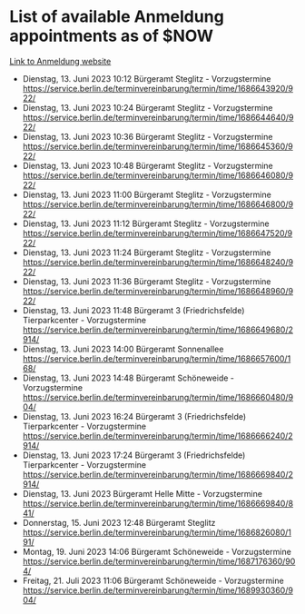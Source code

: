 # List of available Anmeldung appointments as of $NOW
[Link to Anmeldung website](https://service.berlin.de/terminvereinbarung/termin/tag.php?termin=1&anliegen[]=120686&dienstleisterlist=122210,122217,327316,122219,327312,122227,327314,122231,327346,122243,327348,122254,122252,329742,122260,329745,122262,329748,122271,327278,122273,327274,122277,327276,330436,122280,327294,122282,327290,122284,327292,122291,327270,122285,327266,122286,327264,122296,327268,150230,329760,122297,327286,122294,327284,122312,329763,122314,329775,122304,327330,122311,327334,122309,327332,317869,122281,327352,122279,329772,122283,122276,327324,122274,327326,122267,329766,122246,327318,122251,327320,122257,327322,122208,327298,122226,327300&herkunft=http%3A%2F%2Fservice.berlin.de%2Fdienstleistung%2F120686%2F)
- Dienstag, 13. Juni 2023 10:12 Bürgeramt Steglitz - Vorzugstermine https://service.berlin.de/terminvereinbarung/termin/time/1686643920/922/
- Dienstag, 13. Juni 2023 10:24 Bürgeramt Steglitz - Vorzugstermine https://service.berlin.de/terminvereinbarung/termin/time/1686644640/922/
- Dienstag, 13. Juni 2023 10:36 Bürgeramt Steglitz - Vorzugstermine https://service.berlin.de/terminvereinbarung/termin/time/1686645360/922/
- Dienstag, 13. Juni 2023 10:48 Bürgeramt Steglitz - Vorzugstermine https://service.berlin.de/terminvereinbarung/termin/time/1686646080/922/
- Dienstag, 13. Juni 2023 11:00 Bürgeramt Steglitz - Vorzugstermine https://service.berlin.de/terminvereinbarung/termin/time/1686646800/922/
- Dienstag, 13. Juni 2023 11:12 Bürgeramt Steglitz - Vorzugstermine https://service.berlin.de/terminvereinbarung/termin/time/1686647520/922/
- Dienstag, 13. Juni 2023 11:24 Bürgeramt Steglitz - Vorzugstermine https://service.berlin.de/terminvereinbarung/termin/time/1686648240/922/
- Dienstag, 13. Juni 2023 11:36 Bürgeramt Steglitz - Vorzugstermine https://service.berlin.de/terminvereinbarung/termin/time/1686648960/922/
- Dienstag, 13. Juni 2023 11:48 Bürgeramt 3 (Friedrichsfelde) Tierparkcenter - Vorzugstermine https://service.berlin.de/terminvereinbarung/termin/time/1686649680/2914/
- Dienstag, 13. Juni 2023 14:00 Bürgeramt Sonnenallee https://service.berlin.de/terminvereinbarung/termin/time/1686657600/168/
- Dienstag, 13. Juni 2023 14:48 Bürgeramt Schöneweide - Vorzugstermine https://service.berlin.de/terminvereinbarung/termin/time/1686660480/904/
- Dienstag, 13. Juni 2023 16:24 Bürgeramt 3 (Friedrichsfelde) Tierparkcenter - Vorzugstermine https://service.berlin.de/terminvereinbarung/termin/time/1686666240/2914/
- Dienstag, 13. Juni 2023 17:24 Bürgeramt 3 (Friedrichsfelde) Tierparkcenter - Vorzugstermine https://service.berlin.de/terminvereinbarung/termin/time/1686669840/2914/
- Dienstag, 13. Juni 2023  Bürgeramt Helle Mitte - Vorzugstermine https://service.berlin.de/terminvereinbarung/termin/time/1686669840/841/
- Donnerstag, 15. Juni 2023 12:48 Bürgeramt Steglitz https://service.berlin.de/terminvereinbarung/termin/time/1686826080/191/
- Montag, 19. Juni 2023 14:06 Bürgeramt Schöneweide - Vorzugstermine https://service.berlin.de/terminvereinbarung/termin/time/1687176360/904/
- Freitag, 21. Juli 2023 11:06 Bürgeramt Schöneweide - Vorzugstermine https://service.berlin.de/terminvereinbarung/termin/time/1689930360/904/
